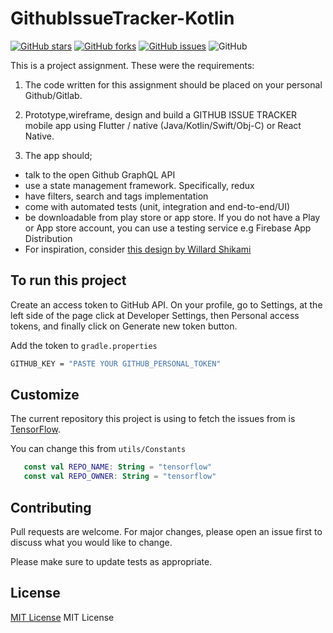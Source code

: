 # GithubIssueTracker-Kotlin
[![GitHub stars](https://img.shields.io/github/stars/SteveKamau72/GithubIssueTracker---Kotlin)](https://github.com/SteveKamau72/GithubIssueTracker---Kotlin/stargazers)
[![GitHub forks](https://img.shields.io/github/forks/SteveKamau72/GithubIssueTracker---Kotlin)](https://github.com/SteveKamau72/GithubIssueTracker---Kotlin/network)
[![GitHub issues](https://img.shields.io/github/issues/SteveKamau72/GithubIssueTracker---Kotlin)](https://github.com/SteveKamau72/GithubIssueTracker---Kotlin/issues)
![GitHub](https://img.shields.io/github/license/stevekamau72/GithubIssueTracker---Kotlin)

This is a project assignment. These were the requirements:

1. The code written for this assignment should be placed on your personal Github/Gitlab.

2. Prototype,wireframe, design and build a GITHUB ISSUE TRACKER mobile app using Flutter / native (Java/Kotlin/Swift/Obj-C) or React Native.

3. The app should; 
- talk to the open Github GraphQL API
- use a state management framework. Specifically, redux
- have filters, search and tags implementation
- come with automated tests (unit, integration and end-to-end/UI)
- be downloadable from play store or app store. If you do not have a Play or App store account, you can use a testing service e.g Firebase App Distribution
- For inspiration, consider [this design by Willard Shikami](https://dribbble.com/shots/14624938-Flutter-Issue-Tracker-UI)

## To run this project
Create an access token to GitHub API. On your profile, go to Settings, at the left side of the page click at Developer Settings, then Personal access tokens, and finally click on Generate new token button.

Add the token to ```gradle.properties```


```bash
GITHUB_KEY = "PASTE YOUR GITHUB_PERSONAL_TOKEN"
```

## Customize

The current repository this project is using to fetch the issues from is [TensorFlow](https://github.com/tensorflow/tensorflow).

You can change this from ```utils/Constants```

```kotlin
   const val REPO_NAME: String = "tensorflow"
   const val REPO_OWNER: String = "tensorflow"
```

## Contributing
Pull requests are welcome. For major changes, please open an issue first to discuss what you would like to change.

Please make sure to update tests as appropriate.

## License
[MIT License](https://choosealicense.com/licenses/mit/)
MIT License

